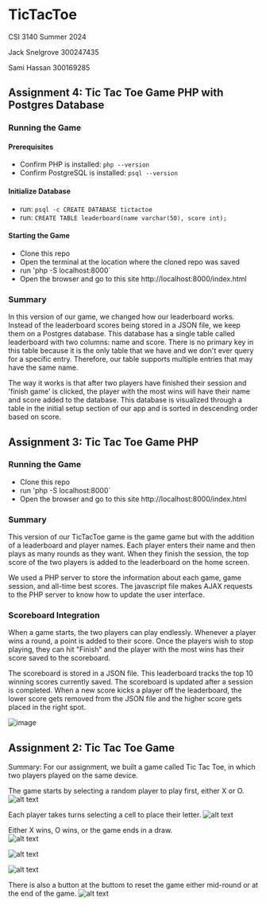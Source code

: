 # TicTacToe
CSI 3140 Summer 2024

Jack Snelgrove 300247435

Sami Hassan 300169285

## Assignment 4: Tic Tac Toe Game PHP with Postgres Database

### Running the Game
#### Prerequisites
- Confirm PHP is installed: `php --version`
- Confirm PostgreSQL is installed: `psql --version`

#### Initialize Database
- run: `psql -c CREATE DATABASE tictactoe`
- run: `CREATE TABLE leaderboard(name varchar(50), score int);`

#### Starting the Game
- Clone this repo
- Open the terminal at the location where the cloned repo was saved
- run 'php -S localhost:8000`
- Open the browser and go to this site http://localhost:8000/index.html

### Summary 
In this version of our game, we changed how our leaderboard works. Instead of the leaderboard scores being stored in a JSON file, we keep them on a  Postgres database. This database has a single table called leaderboard with two columns: name and score. There is no primary key in this table because it is the only table that we have and we don't ever query for a specific entry. Therefore, our table supports multiple entries that may have the same name. 

The way it works is that after two players have finished their session and 'finish game' is clicked, the player with the most wins will have their name and score added to the database. This database is visualized through a table in the initial setup section of our app and is sorted in descending order based on score.

## Assignment 3: Tic Tac Toe Game PHP

### Running the Game
- Clone this repo
- run 'php -S localhost:8000`
- Open the browser and go to this site http://localhost:8000/index.html

### Summary
This version of our TicTacToe game is the game game but with the addition of a leaderboard and player names. 
Each player enters their name and then plays as many rounds as they want. When they finish the session, the top score of the two players is added to the leaderboard on the home screen.

We used a PHP server to store the information about each game, game session, and all-time best scores. The javascript file makes AJAX requests to the PHP server to know how to update the user interface. 

### Scoreboard Integration
When a game starts, the two players can play endlessly. Whenever a player wins a round, a point is added to their score. 
Once the players wish to stop playing, they can hit "Finish" and the player with the most wins has their score saved to the scoreboard. 

The scoreboard is stored in a JSON file. This leaderboard tracks the top 10 winning scores currently saved. The scoreboard is updated after a session is completed. When a new score kicks a player off the leaderboard, the lower score gets removed from the JSON file and the higher score gets placed in the right spot.

![image](https://github.com/user-attachments/assets/c87da734-38bd-4761-a7fd-6f8adcbeb186)

## Assignment 2: Tic Tac Toe Game

Summary:
For our assignment, we built a game called Tic Tac Toe, in which two players played on the same device.

The game starts by selecting a random player to play first, either X or O.
![alt text](./docs/design_system/s1.png)

Each player takes turns selecting a cell to place their letter.
![alt text](./docs/design_system/s2.png)

Either X wins, O wins, or the game ends in a draw.\
![alt text](./docs/design_system/xwin.png)

![alt text](./docs/design_system/owin.png)

![alt text](./docs/design_system/draw.png)

There is also a button at the buttom to reset the game either mid-round or at the end of the game.
![alt text](./docs/design_system/button.png)
